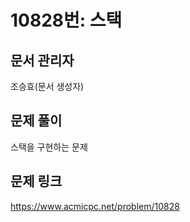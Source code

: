 # 10828번: 스택
## 문서 관리자
조승효(문서 생성자)
## 문제 풀이
스택을 구현하는 문제
## 문제 링크
https://www.acmicpc.net/problem/10828